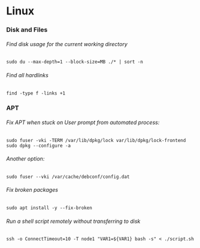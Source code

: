 # Linux

### Disk and Files

###### Find disk usage for the current working directory
```shell
sudo du --max-depth=1 --block-size=MB ./* | sort -n
```
###### Find all hardlinks
```shell
find -type f -links +1
```

### APT

###### Fix APT when stuck on User prompt from automated process: 
```shell
sudo fuser -vki -TERM /var/lib/dpkg/lock var/lib/dpkg/lock-frontend
sudo dpkg --configure -a
```

###### Another option:
```shell
sudo fuser --vki /var/cache/debconf/config.dat
```

###### Fix broken packages 
```shell
sudo apt install -y --fix-broken
```

###### Run a shell script remotely without transferring to disk
```shell
ssh -o ConnectTimeout=10 -T node1 "VAR1=${VAR1} bash -s" < ./script.sh
```
